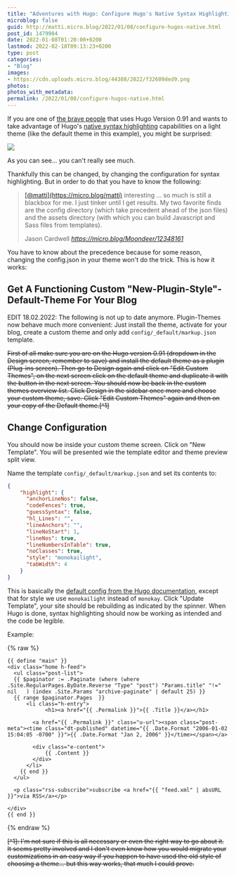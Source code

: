 ```yaml
---
title: "Adventures with Hugo: Configure Hugo's Native Syntax Highlighting On Micro.Blog"
microblog: false
guid: http://matti.micro.blog/2022/01/08/configure-hugos-native.html
post_id: 1479904
date: 2022-01-08T01:20:00+0200
lastmod: 2022-02-18T09:13:23+0200
type: post
categories:
- "Blog"
images:
- https://cdn.uploads.micro.blog/44388/2022/f32609ded9.png
photos:
photos_with_metadata:
permalink: /2022/01/08/configure-hugos-native.html
---
```

If you are one of [the brave people](https://www.manton.org/2022/01/07/moving-to-new.html) that uses Hugo Version 0.91 and wants to take advantage of Hugo's [native syntax highlighting](https://gohugo.io/content-management/syntax-highlighting/) capabilities on a light theme (like the default theme in this example), you might be surprised:

![](/media/uploads/2022/f32609ded9.png)

As you can see… you can't really see much.

Thankfully this can be changed, by changing the configuration for syntax highlighting. But in order to do that you have to know the following:

<blockquote class="quoteback" data-title="" data-author="Jason Cardwell" data-avatar="https://micro.blog/Moondeer/avatar.jpg" cite="https://micro.blog/Moondeer/12348161"><p><a href="https://micro.blog/matti">[@matti](https://micro.blog/matti)</a> interesting … so much is still a blackbox for me. I just tinker until I get results. My two favorite finds are the config directory (which take precedent ahead of the json files) and the assets directory (with which you can build Javascript and Sass files from templates).</p>
<footer>Jason Cardwell <cite><a href="https://micro.blog/Moondeer/12348161">https://micro.blog/Moondeer/12348161</a></cite></footer></blockquote><script src="https://micro.blog/quoteback.js"></script>

You have to know about the precedence because for some reason, changing the config.json in your theme won't do the trick. This is how it works:

## Get A Functioning Custom "New-Plugin-Style"-Default-Theme For Your Blog

EDIT 18.02.2022: The following is not up to date anymore. Plugin-Themes now behave much more convenient: Just install the theme, activate for your blog, create a custom theme and only add `config/_default/markup.json` template.

~~First of all make sure you are on the Hugo version 0.91 (dropdown in the Design screen, remember to save) and install the default theme as a plugin (Plug-ins screen). Then go to Design again and click on "Edit Custom Themes", on the next screen click on the default theme and duplicate it with the button in the next screen. You should now be back in the custom themes overview list. Click Design in the sidebar once more and choose your custom theme, save. Click "Edit Custom Themes" again and then on your copy of the Default theme.[^1]~~


## Change Configuration

You should now be inside your custom theme screen. Click on "New Template". You will be presented wie the template editor and theme preview split view.

Name the template `config/_default/markup.json` and set its contents to:

```json
{
    "highlight": {
      "anchorLineNos": false,
      "codeFences": true,
      "guessSyntax": false,
      "hl_Lines": "",
      "lineAnchors": "",
      "lineNoStart": 1,
      "lineNos": true,
      "lineNumbersInTable": true,
      "noClasses": true,
      "style": "monokailight",
      "tabWidth": 4
    }
}
```

This is basically the [default config from the Hugo documentation](https://gohugo.io/getting-started/configuration-markup#highlight), except that for style we use `monokailight` instead of `monokay`. Click "Update Template", your site should be rebuilding as indicated by the spinner. When Hugo is done, syntax highlighting should now be working as intended and the code be legible.

Example:

{% raw %}
```go-html-template
{{ define "main" }}
<div class="home h-feed">
  <ul class="post-list">
  {{ $paginator := .Paginate (where (where .Site.RegularPages.ByDate.Reverse "Type" "post") "Params.title" "!=" nil   ) (index .Site.Params "archive-paginate" | default 25) }}
  {{ range $paginator.Pages  }}
      <li class="h-entry">
			<h1><a href="{{ .Permalink }}">{{ .Title }}</a></h1>

        <a href="{{ .Permalink }}" class="u-url"><span class="post-meta"><time class="dt-published" datetime="{{ .Date.Format "2006-01-02 15:04:05 -0700" }}">{{ .Date.Format "Jan 2, 2006" }}</time></span></a>

        <div class="e-content">
         	{{ .Content }}
        </div>
      </li>
    {{ end }}
  </ul>

  <p class="rss-subscribe">subscribe <a href="{{ "feed.xml" | absURL }}">via RSS</a></p>

</div>
{{ end }}
```
{% endraw %}

~~[^1]: I'm not sure if this is all necessary or even the right way to go about it. It seems pretty involved and I don't even know how you would migrate your customizations in an easy way if you happen to have used the old style of choosing a theme… but this way works, that much I could prove.~~
